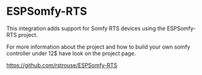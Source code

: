 # ESPSomfy-RTS

This integration adds support for Somfy RTS devices using the ESPSomfy-RTS project.

For more information about the project and how to build your own somfy controller under 12$ have look on the project page.

https://github.com/rstrouse/ESPSomfy-RTS
